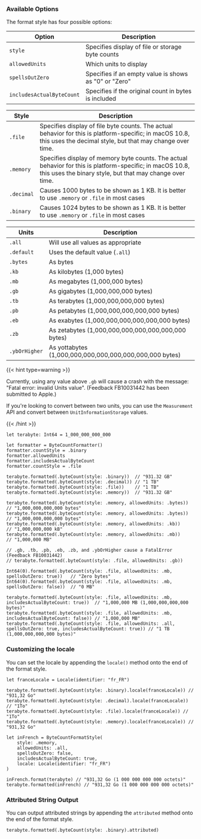 ---
---
### Available Options

The format style has four possible options:

| Option                    | Description                                           |
| ------------------------- | ----------------------------------------------------- |
| `style`                   | Specifies display of file or storage byte counts      |
| `allowedUnits`            | Which units to display                                |
| `spellsOutZero`           | Specifies if an empty value is shows as "0" or "Zero" |
| `includesActualByteCount` | Specifies if the original count in bytes is included  |

| Style      | Description                                                                                                                                                           |
| ---------- | --------------------------------------------------------------------------------------------------------------------------------------------------------------------- |
| `.file`    | Specifies display of file byte counts. The actual behavior for this is platform-specific; in macOS 10.8, this uses the decimal style, but that may change over time.  |
| `.memory`  | Specifies display of memory byte counts. The actual behavior for this is platform-specific; in macOS 10.8, this uses the binary style, but that may change over time. |
| `.decimal` | Causes 1000 bytes to be shown as 1 KB. It is better to use `.memory` or `.file` in most cases                                                                         |
| `.binary`  | Causes 1024 bytes to be shown as 1 KB. It is better to use `.memory` or `.file` in most cases                                                                         |

| Units         | Description                                             |
| ------------- | ------------------------------------------------------- |
| `.all`        | Will use all values as appropriate                      |
| `.default`    | Uses the default value (`.all`)                         |
| `.bytes`      | As bytes                                                |
| `.kb`         | As kilobytes (1,000 bytes)                              |
| `.mb`         | As megabytes (1,000,000 bytes)                          |
| `.gb`         | As gigabytes (1,000,000,000 bytes)                      |
| `.tb`         | As terabytes (1,000,000,000,000 bytes)                  |
| `.pb`         | As petabytes (1,000,000,000,000,000 bytes)              |
| `.eb`         | As exabytes (1,000,000,000,000,000,000 bytes)           |
| `.zb`         | As zetabytes (1,000,000,000,000,000,000,000 bytes)      |
| `.ybOrHigher` | As yottabytes (1,000,000,000,000,000,000,000,000 bytes) |

{{< hint type=warning >}}

Currently, using any value above `.gb` will cause a crash with the message: "Fatal error: invalid Units value". (Feedback FB10031442 has been submitted to Apple.)

If you're looking to convert between two units, you can use the `Measurement` API and convert between `UnitInformationStorage` values.

{{< /hint >}}

<pre class="splash"><code><span class="keyword">let</span> terabyte: <span class="type">Int64</span> = <span class="number">1_000_000_000_000</span>

<span class="keyword">let</span> formatter = <span class="type">ByteCountFormatter</span>()
formatter.<span class="property">countStyle</span> = .<span class="dotAccess">binary</span>
formatter.<span class="property">allowedUnits</span>
formatter.<span class="property">includesActualByteCount</span>
formatter.<span class="property">countStyle</span> = .<span class="dotAccess">file</span>

terabyte.<span class="call">formatted</span>(.<span class="call">byteCount</span>(style: .<span class="dotAccess">binary</span>))  <span class="comment">// "931.32 GB"</span>
terabyte.<span class="call">formatted</span>(.<span class="call">byteCount</span>(style: .<span class="dotAccess">decimal</span>)) <span class="comment">// "1 TB"</span>
terabyte.<span class="call">formatted</span>(.<span class="call">byteCount</span>(style: .<span class="dotAccess">file</span>))    <span class="comment">// "1 TB"</span>
terabyte.<span class="call">formatted</span>(.<span class="call">byteCount</span>(style: .<span class="dotAccess">memory</span>))  <span class="comment">// "931.32 GB"</span>

terabyte.<span class="call">formatted</span>(.<span class="call">byteCount</span>(style: .<span class="dotAccess">memory</span>, allowedUnits: .<span class="dotAccess">bytes</span>)) <span class="comment">// "1,000,000,000,000 bytes"</span>
terabyte.<span class="call">formatted</span>(.<span class="call">byteCount</span>(style: .<span class="dotAccess">memory</span>, allowedUnits: .<span class="dotAccess">bytes</span>)) <span class="comment">// "1,000,000,000,000 bytes"</span>
terabyte.<span class="call">formatted</span>(.<span class="call">byteCount</span>(style: .<span class="dotAccess">memory</span>, allowedUnits: .<span class="dotAccess">kb</span>))    <span class="comment">// "1,000,000,000 kB"</span>
terabyte.<span class="call">formatted</span>(.<span class="call">byteCount</span>(style: .<span class="dotAccess">memory</span>, allowedUnits: .<span class="dotAccess">mb</span>))    <span class="comment">// "1,000,000 MB"

// .gb, .tb, .pb, .eb, .zb, and .ybOrHigher cause a FatalError (Feedback FB10031442)
// terabyte.formatted(.byteCount(style: .file, allowedUnits: .gb))</span>

<span class="type">Int64</span>(<span class="number">0</span>).<span class="call">formatted</span>(.<span class="call">byteCount</span>(style: .<span class="dotAccess">file</span>, allowedUnits: .<span class="dotAccess">mb</span>, spellsOutZero: <span class="keyword">true</span>))   <span class="comment">// "Zero bytes"</span>
<span class="type">Int64</span>(<span class="number">0</span>).<span class="call">formatted</span>(.<span class="call">byteCount</span>(style: .<span class="dotAccess">file</span>, allowedUnits: .<span class="dotAccess">mb</span>, spellsOutZero: <span class="keyword">false</span>))  <span class="comment">// "0 MB"</span>

terabyte.<span class="call">formatted</span>(.<span class="call">byteCount</span>(style: .<span class="dotAccess">file</span>, allowedUnits: .<span class="dotAccess">mb</span>, includesActualByteCount: <span class="keyword">true</span>))  <span class="comment">// "1,000,000 MB (1,000,000,000,000 bytes)"</span>
terabyte.<span class="call">formatted</span>(.<span class="call">byteCount</span>(style: .<span class="dotAccess">file</span>, allowedUnits: .<span class="dotAccess">mb</span>, includesActualByteCount: <span class="keyword">false</span>)) <span class="comment">// "1,000,000 MB"</span>
terabyte.<span class="call">formatted</span>(.<span class="call">byteCount</span>(style: .<span class="dotAccess">file</span>, allowedUnits: .<span class="dotAccess">all</span>, spellsOutZero: <span class="keyword">true</span>, includesActualByteCount: <span class="keyword">true</span>)) <span class="comment">// "1 TB (1,000,000,000,000 bytes)"</span></code></pre>

### Customizing the locale

You can set the locale by appending the `locale()` method onto the end of the format style.

<pre class="splash"><code><span class="keyword">let</span> franceLocale = <span class="type">Locale</span>(identifier: <span class="string">"fr_FR"</span>)

terabyte.<span class="call">formatted</span>(.<span class="call">byteCount</span>(style: .<span class="dotAccess">binary</span>).<span class="call">locale</span>(franceLocale)) <span class="comment">// "931,32 Go"</span>
terabyte.<span class="call">formatted</span>(.<span class="call">byteCount</span>(style: .<span class="dotAccess">decimal</span>).<span class="call">locale</span>(franceLocale)) <span class="comment">// "1To"</span>
terabyte.<span class="call">formatted</span>(.<span class="call">byteCount</span>(style: .<span class="dotAccess">file</span>).<span class="call">locale</span>(franceLocale)) <span class="comment">// "1To"</span>
terabyte.<span class="call">formatted</span>(.<span class="call">byteCount</span>(style: .<span class="dotAccess">memory</span>).<span class="call">locale</span>(franceLocale)) <span class="comment">// "931,32 Go"</span>

<span class="keyword">let</span> inFrench = <span class="type">ByteCountFormatStyle</span>(
    style: .<span class="dotAccess">memory</span>,
    allowedUnits: .<span class="dotAccess">all</span>,
    spellsOutZero: <span class="keyword">false</span>,
    includesActualByteCount: <span class="keyword">true</span>,
    locale: <span class="type">Locale</span>(identifier: <span class="string">"fr_FR"</span>)
)

inFrench.<span class="call">format</span>(terabyte) <span class="comment">// "931,32 Go (1 000 000 000 000 octets)"</span>
terabyte.<span class="call">formatted</span>(inFrench) <span class="comment">// "931,32 Go (1 000 000 000 000 octets)"</span></code></pre>

<h3>Attributed String Output</h3>

You can output attributed strings by appending the `attributed` method onto the end of the format style.

<pre class="splash"><code>terabyte.<span class="call">formatted</span>(.<span class="call">byteCount</span>(style: .<span class="dotAccess">binary</span>).<span class="property">attributed</span>)</code></pre>
